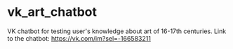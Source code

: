 # vk_art_chatbot
VK chatbot for testing user's knowledge about art of 16-17th centuries.
Link to the chatbot: https://vk.com/im?sel=-166583211
